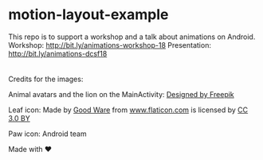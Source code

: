 # motion-layout-example

This repo is to support a workshop and a talk about animations on Android. <br>
Workshop: http://bit.ly/animations-workshop-18
Presentation: http://bit.ly/animations-dcsf18
<br>
<br>
<br>
Credits for the images:

Animal avatars and the lion on the MainActivity: <a href='https://www.freepik.com/free-vector/animal-avatars-in-flat-design_772910.htm'>Designed by Freepik</a>

Leaf icon: Made by <a href="https://www.flaticon.com/authors/good-ware" title="Good Ware">Good Ware</a> from <a href="https://www.flaticon.com/" title="Flaticon">www.flaticon.com</a> is licensed by <a href="http://creativecommons.org/licenses/by/3.0/" title="Creative Commons BY 3.0" target="_blank">CC 3.0 BY</a>

Paw icon: Android team

Made with ❤ 
